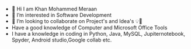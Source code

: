 - 👋 Hi I am Khan Mohammed Meraan
- 👀 I’m interested in Software Development
- 💞️ I’m looking to collaborate on Project's and Idea's 💡💭
- Have a good knowledge of Computer and Microsoft Office Tools 
- I have a knowledge in coding in Python, Java, MySQL, Jupiternotebook, Spyder, Android studio,Google collab etc.
